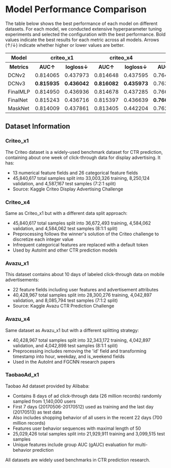# Model Performance Comparison

The table below shows the best performance of each model on different datasets. For each model, we conducted extensive hyperparameter tuning experiments and selected the configuration with the best performance. Bold values indicate the best results for each metric across all models. Arrows (↑/↓) indicate whether higher or lower values are better.

<table>
  <tr>
    <th>Model</th>
    <th colspan="2" align="center">criteo_x1</th>
    <th colspan="2" align="center">criteo_x4</th>
    <th colspan="2" align="center">avazu_x1</th>
    <th colspan="2" align="center">avazu_x4</th>
    <th colspan="3" align="center">taobaoad_x1</th>
  </tr>
  <tr>
    <th>Metrics</th>
    <th>AUC↑</th>
    <th>logloss↓</th>
    <th>AUC↑</th>
    <th>logloss↓</th>
    <th>AUC↑</th>
    <th>logloss↓</th>
    <th>AUC↑</th>
    <th>logloss↓</th>
    <th>AUC↑</th>
    <th>logloss↓</th>
    <th>gAUC↑</th>
  </tr>
  <tr>
    <td>DCNv2</td>
    <td>0.814065</td>
    <td>0.437973</td>
    <td>0.814648</td>
    <td>0.437595</td>
    <td>0.764602</td>
    <td>0.366846</td>
    <td>0.793271</td>
    <td>0.372105</td>
    <td><b>0.649314</b></td>
    <td>0.192884</td>
    <td>0.574243</td>
  </tr>
  <tr>
    <td>DCNv3</td>
    <td><b>0.815935</b></td>
    <td><b>0.436042</b></td>
    <td><b>0.816082</b></td>
    <td><b>0.435973</b></td>
    <td>0.763836</td>
    <td>0.366750</td>
    <td><b>0.797461</b></td>
    <td><b>0.369204</b></td>
    <td>0.648585</td>
    <td>0.194355</td>
    <td>0.572273</td>
  </tr>
  <tr>
    <td>FinalMLP</td>
    <td>0.814950</td>
    <td>0.436936</td>
    <td>0.814678</td>
    <td>0.437285</td>
    <td>0.766319</td>
    <td>0.365867</td>
    <td>0.792807</td>
    <td>0.372292</td>
    <td>0.645906</td>
    <td>0.194208</td>
    <td><b>0.574752</b></td>
  </tr>
  <tr>
    <td>FinalNet</td>
    <td>0.815243</td>
    <td>0.436716</td>
    <td>0.815397</td>
    <td>0.436639</td>
    <td><b>0.766980</b></td>
    <td><b>0.365594</b></td>
    <td>0.793642</td>
    <td>0.371790</td>
    <td>0.648157</td>
    <td>0.193585</td>
    <td>0.572010</td>
  </tr>
  <tr>
    <td>MaskNet</td>
    <td>0.814009</td>
    <td>0.437861</td>
    <td>0.813405</td>
    <td>0.442204</td>
    <td>0.762942</td>
    <td>0.368110</td>
    <td>0.794315</td>
    <td>0.371351</td>
    <td>0.646183</td>
    <td><b>0.192420</b></td>
    <td>0.569544</td>
  </tr>
</table>

## Dataset Information

### Criteo_x1

The Criteo dataset is a widely-used benchmark dataset for CTR prediction, containing about one week of click-through data for display advertising. It has:
- 13 numerical feature fields and 26 categorical feature fields
- 45,840,617 total samples split into 33,003,326 training, 8,250,124 validation, and 4,587,167 test samples (7:2:1 split)
- Source: Kaggle Criteo Display Advertising Challenge

### Criteo_x4

Same as Criteo_x1 but with a different data split approach:
- 45,840,617 total samples split into 36,672,493 training, 4,584,062 validation, and 4,584,062 test samples (8:1:1 split)
- Preprocessing follows the winner's solution of the Criteo challenge to discretize each integer value
- Infrequent categorical features are replaced with a default <OOV> token
- Used by AutoInt and other CTR prediction models

### Avazu_x1

This dataset contains about 10 days of labeled click-through data on mobile advertisements:
- 22 feature fields including user features and advertisement attributes
- 40,428,967 total samples split into 28,300,276 training, 4,042,897 validation, and 8,085,794 test samples (7:1:2 split)
- Source: Kaggle Avazu CTR Prediction Challenge

### Avazu_x4

Same dataset as Avazu_x1 but with a different splitting strategy:
- 40,428,967 total samples split into 32,343,172 training, 4,042,897 validation, and 4,042,898 test samples (8:1:1 split)
- Preprocessing includes removing the 'id' field and transforming timestamp into hour, weekday, and is_weekend fields
- Used in the AutoInt and FGCNN research papers

### TaobaoAd_x1

Taobao Ad dataset provided by Alibaba:
- Contains 8 days of ad click-through data (26 million records) randomly sampled from 1,140,000 users
- First 7 days (20170506-20170512) used as training and the last day (20170513) as test data
- Also includes shopping behavior of all users in the recent 22 days (700 million records)
- Features user behavior sequences with maximal length of 50
- 25,029,426 total samples split into 21,929,911 training and 3,099,515 test samples
- Unique features include group AUC (gAUC) evaluation for multi-behavior prediction

All datasets are widely used benchmarks in CTR prediction research.
